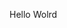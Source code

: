 Hello Wolrd



































































































































































































































































































































































































































































































































































































































































































































































































































































































































































































































































































































































































































































































































































































































































































































































































































































































































































































































































































































































































































































































































































































































































































































































































































































































































































































